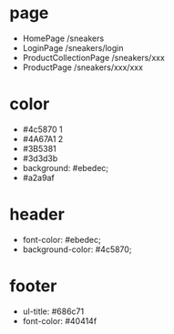 # page

* HomePage /sneakers
* LoginPage /sneakers/login
* ProductCollectionPage /sneakers/xxx
* ProductPage /sneakers/xxx/xxx

# color

* #4c5870 1 
* #4A67A1 2
* #3B5381
* #3d3d3b
* background: #ebedec;
* #a2a9af

# header
* font-color: #ebedec;
* background-color: #4c5870;

# footer
* ul-title: #686c71
* font-color: #40414f